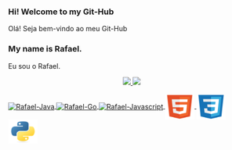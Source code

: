 ### Hi! Welcome to my Git-Hub
Olá! Seja bem-vindo ao meu Git-Hub
### My name is Rafael.
Eu sou o Rafael.


<div align="center">
  <a href="https://github.com/rafaelspirlandelli">
  <img height="180em" src="https://github-readme-stats.vercel.app/api?username=rafaelspirlandelli&show_icons=true&theme=dark&include_all_commits=true&count_private=true"/>
  <img height="180em" src="https://github-readme-stats.vercel.app/api/top-langs/?username=rafaelspirlandelli&layout=compact&langs_count=7&theme=dark"/>
</div>

</div>
<div style="display: inline_block"><br>
  <img align="center" alt="Rafael-Java" height="50" width="60" src="https://cdn.jsdelivr.net/gh/devicons/devicon/icons/java/java-original-wordmark.svg">
  <img align="center" alt="Rafael-Go" height="50" width="60" src="https://cdn.jsdelivr.net/gh/devicons/devicon/icons/go/go-original-wordmark.svg">
  <img align="center" alt="Rafael-Javascript" height="50" width="60" src="https://cdn.jsdelivr.net/gh/devicons/devicon/icons/javascript/javascript-original.svg">
  <img align="center" alt="Rafael-HTML" height="50" width="60" src="https://raw.githubusercontent.com/devicons/devicon/master/icons/html5/html5-original.svg">
  <img align="center" alt="Rafael-CSS" height="50" width="60" src="https://raw.githubusercontent.com/devicons/devicon/master/icons/css3/css3-original.svg">
  <img align="center" alt="Rafael-Python" height="50" width="60" src="https://raw.githubusercontent.com/devicons/devicon/master/icons/python/python-original.svg">
</div>
